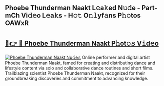 ## Phoebe Thunderman Naakt L𝚎a𝚔ed N𝚞𝚍e - Part-mCh Vi𝚍𝚎o L𝚎a𝚔s - H𝚘𝚝 O𝚗𝚕yf𝚊ns P𝚑𝚘tos OAWxR

# <h2><a href="http://kfc9rk9.oniu.top/?m=Phoebe+Thunderman+Naakt">🔗👉 🔴 Phoebe Thunderman Naakt P𝚑ot𝚘𝚜 V𝚒d𝚎o</a></h2>

[![Phoebe Thunderman Naakt Nu𝚍e𝚜](https://i.imgur.com/0qMVB7G.gif)](http://kfc9rk9.oniu.top/?m=Phoebe+Thunderman+Naakt)
Online performer and digital artist Phoebe Thunderman Naakt, famed for creating and distributing dance and lifestyle content via solo and collaborative dance routines and short films. Trailblazing scientist Phoebe Thunderman Naakt, recognized for their groundbreaking discoveries and commitment to advancing knowledge.  
